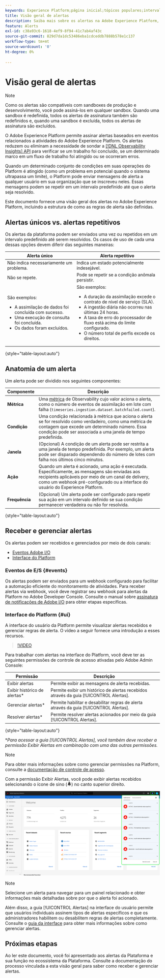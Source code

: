 ```yaml
---
keywords: Experience Platform;página inicial;tópicos populares;intervalo de datas
title: Visão geral de alertas
description: Saiba mais sobre os alertas na Adobe Experience Platform, incluindo a estrutura de como as regras de alerta são definidas.
feature: Alerts
exl-id: c38a93c6-1618-4ef9-8f94-41c7ab4af43c
source-git-commit: 829d7da1dc53486eba1cdceddb7888b578e1c137
workflow-type: tm+mt
source-wordcount: '0'
ht-degree: 0%

---
```


# Visão geral de alertas

>[!NOTE]
>
>Como os alertas são compatíveis com sandboxes de produção e desenvolvimento, você pode assiná-los em qualquer sandbox. Quando uma sandbox é redefinida, todos os alertas de assinatura também são redefinidos e, quando uma sandbox é excluída, todos os alertas de assinatura são excluídos.

O Adobe Experience Platform permite assinar alertas baseados em eventos relacionados a atividades do Adobe Experience Platform. Os alertas reduzem ou eliminam a necessidade de sondar a [[!DNL Observability Insights] API](../api/overview.md) para verificar se um trabalho foi concluído, se um determinado marco em um fluxo de trabalho foi atingido ou se ocorreram erros.

Quando um determinado conjunto de condições em suas operações do Platform é atingido (como um problema em potencial quando o sistema ultrapassa um limite), o Platform pode enviar mensagens de alerta a qualquer usuário em sua organização que se inscreveu neles. Essas mensagens podem se repetir em um intervalo predefinido até que o alerta seja resolvido.

Este documento fornece uma visão geral dos alertas no Adobe Experience Platform, incluindo a estrutura de como as regras de alerta são definidas.

## Alertas únicos vs. alertas repetitivos

Os alertas da plataforma podem ser enviados uma vez ou repetidos em um intervalo predefinido até serem resolvidos. Os casos de uso de cada uma dessas opções devem diferir das seguintes maneiras:

| Alerta único | Alerta repetitivo |
| --- | --- |
| Não indica necessariamente um problema. | Indica um estado potencialmente indesejável. |
| Não se repete. | Pode se repetir se a condição anômala persistir. |
| São exemplos:<ul><li>A assimilação de dados foi concluída com sucesso.</li><li>Uma execução de consulta foi concluída.</li><li>Os dados foram excluídos.</li></ul> | São exemplos:<ul><li>A duração da assimilação excede o contrato de nível de serviço (SLA).</li><li>A ingestão diária não ocorreu nas últimas 24 horas.</li><li>A taxa de erro do processador de fluxo está acima do limite configurado.</li><li>O número total de perfis excede os direitos.</li></ul> |

{style="table-layout:auto"}

## Anatomia de um alerta

Um alerta pode ser dividido nos seguintes componentes:

| Componente | Descrição |
| --- | --- |
| **Métrica** | Uma [métrica](../api/metrics.md#available-metrics) de Observability cujo valor aciona o alerta, como o número de eventos de assimilação em lote com falha (`timeseries.ingestion.dataset.batchfailed.count`). |
| **Condição** | Uma condição relacionada à métrica que aciona o alerta se for resolvido como verdadeiro, como uma métrica de contagem que excede um determinado número. Essa condição pode ser associada a uma janela de tempo predefinida. |
| **Janela** | (Opcional) A condição de um alerta pode ser restrita a uma janela de tempo predefinida. Por exemplo, um alerta pode ser disparado dependendo do número de lotes com falha nos últimos cinco minutos. |
| **Ação** | Quando um alerta é acionado, uma ação é executada. Especificamente, as mensagens são enviadas aos recipients aplicáveis por meio de um canal de delivery, como um webhook pré-configurado ou a interface do usuário do Experience Platform. |
| **Frequência** | (Opcional) Um alerta pode ser configurado para repetir sua ação em um intervalo definido se sua condição permanecer verdadeira ou não for resolvida. |

{style="table-layout:auto"}

## Receber e gerenciar alertas

Os alertas podem ser recebidos e gerenciados por meio de dois canais:

* [Eventos Adobe I/O](#events)
* [Interface do Platform](#ui)

### Eventos de E/S {#events}

Os alertas podem ser enviados para um webhook configurado para facilitar a automação eficiente do monitoramento de atividades. Para receber alertas via webhook, você deve registrar seu webhook para alertas da Platform no Adobe Developer Console. Consulte o manual sobre [assinatura de notificações de Adobe I/O](./subscribe.md) para obter etapas específicas.

### Interface do Platform {#ui}

A interface do usuário da Platform permite visualizar alertas recebidos e gerenciar regras de alerta. O vídeo a seguir fornece uma introdução a esses recursos.

>[!VIDEO](https://video.tv.adobe.com/v/336218?quality=12&learn=on)

Para trabalhar com alertas na interface do Platform, você deve ter as seguintes permissões de controle de acesso ativadas pelo Adobe Admin Console:

| Permissão | Descrição |
| --- | --- |
| Exibir alertas | Permite exibir as mensagens de alerta recebidas. |
| Exibir histórico de alertas* | Permite exibir um histórico de alertas recebidos através da guia [!UICONTROL Alertas]. |
| Gerenciar alertas* | Permite habilitar e desabilitar regras de alerta através da guia [!UICONTROL Alertas]. |
| Resolver alertas* | Permite resolver alertas acionados por meio da guia [!UICONTROL Alertas]. |

{style="table-layout:auto"}

**Para acessar a guia [!UICONTROL Alertas], você também deve receber a permissão Exibir Alertas em combinação com uma das outras permissões.*

>[!NOTE]
>
>Para obter mais informações sobre como gerenciar permissões na Platform, consulte a [documentação de controle de acesso](../../access-control/ui/overview.md).

Com a permissão Exibir Alertas, você pode exibir alertas recebidos selecionando o ícone de sino (![Ícone de sino](/help/images/icons/bell.png)) no canto superior direito.

![](../images/alerts/overview/ui.png)

>[!NOTE]
>
> Selecione um alerta para navegar para um painel relacionado e obter informações mais detalhadas sobre por que o alerta foi acionado.

Além disso, a guia [!UICONTROL Alertas] na interface do usuário permite que usuários individuais assinem tipos de alertas específicos e que os administradores habilitem ou desabilitem regras de alertas completamente. Consulte o [guia da interface](./ui.md) para obter mais informações sobre como gerenciar alertas.

## Próximas etapas

Ao ler este documento, você foi apresentado aos alertas da Plataforma e sua função no ecossistema da Plataforma. Consulte a documentação do processo vinculada a esta visão geral para saber como receber e gerenciar alertas.
